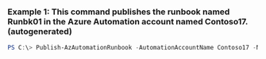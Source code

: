 ### Example 1: This command publishes the runbook named Runbk01 in the Azure Automation account named Contoso17. (autogenerated)
```powershell
PS C:\> Publish-AzAutomationRunbook -AutomationAccountName Contoso17 -Name Runbk01 -ResourceGroupName ResourceGroup01
```

